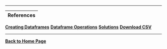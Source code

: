 

---

| References |
| ---------- |
**[Creating Dataframes](https://github.com/RahulRoy-rsp/Learning_PySpark/blob/main/Dataframes/dataframes.md#creating-dataframes-in-pyspark)**
**[Dataframe Operations](https://github.com/RahulRoy-rsp/Learning_PySpark/blob/main/Dataframe_Operations/df-operations.md#pyspark-dataframe-operations)**
**[Solutions](https://github.com/RahulRoy-rsp/Learning_PySpark/blob/main/Dataframe_Operations/df-operations-solutions.md)**
**[Download CSV](https://github.com/RahulRoy-rsp/Learning_PySpark/tree/main/Dataframe_Operations/csv-files)**

---
**[Back to Home Page](https://github.com/RahulRoy-rsp/Learning_PySpark)**

